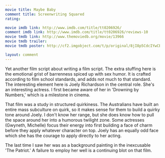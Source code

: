```yaml
---
movie title: Maybe Baby
comment title: Screenwriting Squared
rating: 

movie imdb link: http://www.imdb.com/title/tt0206926/
comment imdb link: http://www.imdb.com/title/tt0206926/reviews-10
movie tmdb link: http://www.themoviedb.org/movie/13966
movie tmdb trailer: 
movie tmdb poster: http://cf2.imgobject.com/t/p/original/8jI8p5CdcIYwCBeV8y9fit71GpF.jpg

layout: comment
---
```


Yet another film script about writing a film script. The extra stuffing here is the emotional grist of barrenness spiced up with sex humor. It is crafted according to film school standards, and adds not much to that standard. The interesting element here is Joely Richardson in the central role. She's an interesting actress. I first became aware of her in 'Drowning by Numbers,' which is a milestone in cinema. 

That film was a study in structured quirkiness. The Australians have built an entire mass subculture on quirk, so it makes sense for them to build a quirky tone around Joely. I don't know her range, but she does know how to pull the space around her into a humorous twilight zone. Some actresses (Gwyneth, Michelle) focus their energy into first building a face of charm before they apply whatever character on top. Joely has an equally odd face which she has the courage to apply directly to her acting.

The last time I saw her was as a background painting in the inexcusable 'The Patriot.' A failure to employ her well is a continuing blot on that film.